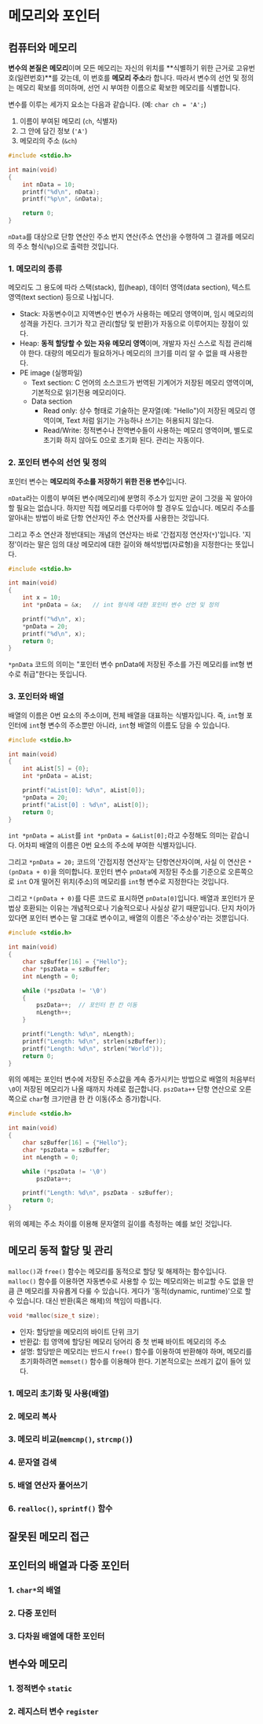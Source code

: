 # 메모리와 포인터

## 컴퓨터와 메모리

**변수의 본질은 메모리**이며 모든 메모리는 자신의 위치를 **식별하기 위한 근거로 고유번호(일련번호)**를 갖는데, 이 번호를 **메모리 주소**라 합니다. 따라서 변수의 선언 및 정의는 메모리 확보를 의미하며, 선언 시 부여한 이름으로 확보한 메모리를 식별합니다.

변수를 이루는 세가지 요소는 다음과 같습니다. (예: `char ch = 'A';`)

1. 이름이 부여된 메모리 (`ch`, 식별자)
2. 그 안에 담긴 정보 (`'A'`)
3. 메모리의 주소 (`&ch`)

```c
#include <stdio.h>

int main(void)
{
    int nData = 10;
    printf("%d\n", nData);
    printf("%p\n", &nData);

    return 0;
}
```
`nData`를 대상으로 단항 연산인 주소 번지 연산(주소 연산)을 수행하여 그 결과를 메모리의 주소 형식(`%p`)으로 출력한 것입니다.

### 1. 메모리의 종류

메모리도 그 용도에 따라 스택(stack), 힙(heap), 데이터 영역(data section), 텍스트 영역(text section) 등으로 나뉩니다.

- Stack: 자동변수이고 지역변수인 변수가 사용하는 메모리 영역이며, 임시 메모리의 성격을 가진다. 크기가 작고 관리(할당 및 반환)가 자동으로 이루어지는 장점이 있다.
- Heap: **동적 할당할 수 있는 자유 메모리 영역**이며, 개발자 자신 스스로 직접 관리해야 한다. 대량의 메모리가 필요하거나 메모리의 크기를 미리 알 수 없을 때 사용한다.
- PE image (실행파일)
    - Text section: C 언어의 소스코드가 번역된 기계어가 저장된 메모리 영역이며, 기본적으로 읽기전용 메모리이다.
    - Data section
        - Read only: 상수 형태로 기술하는 문자열(예: "Hello")이 저장된 메모리 영역이며, Text 처럼 읽기는 가능하나 쓰기는 허용되지 않는다.
        - Read/Write: 정적변수나 전역변수들이 사용하는 메모리 영역이며, 별도로 초기화 하지 않아도 0으로 초기화 된다. 관리는 자동이다.

### 2. 포인터 변수의 선언 및 정의

포인터 변수는 **메모리의 주소를 저장하기 위한 전용 변수**입니다.

`nData`라는 이름이 부여된 변수(메모리)에 분명히 주소가 있지만 굳이 그것을 꼭 알아야 할 필요는 없습니다. 하지만 직접 메모리를 다루어야 할 경우도 있습니다. 메모리 주소를 알아내는 방법이 바로 단항 연산자인 주소 연산자를 사용한는 것입니다.

그리고 주소 연산과 정반대되는 개념의 연산자는 바로 '간접지정 연산자(`*`)'입니다. '지정'이라는 말은 임의 대상 메모리에 대한 길이와 해석방법(자료형)을 지정한다는 뜻입니다.

```c
#include <stdio.h>

int main(void)
{
    int x = 10;
    int *pnData = &x;   // int 형식에 대한 포인터 변수 선언 및 정의

    printf("%d\n", x);
    *pnData = 20;
    printf("%d\n", x);
    return 0;
}
```
`*pnData` 코드의 의미는 "포인터 변수 pnData에 저장된 주소를 가진 메모리를 int형 변수로 취급"한다는 뜻입니다.

### 3. 포인터와 배열

배열의 이름은 0번 요소의 주소이며, 전체 배열을 대표하는 식별자입니다. 즉, `int`형 포인터에 `int`형 변수의 주소뿐만 아니라, `int`형 배열의 이름도 담을 수 있습니다.

```c
#include <stdio.h>

int main(void)
{
    int aList[5] = {0};
    int *pnData = aList;

    printf("aList[0]: %d\n", aList[0]);
    *pnData = 20;
    printf("aList[0] : %d\n", aList[0]);
    return 0;
}
```
`int *pnData = aList`를 `int *pnData = &aList[0];`라고 수정해도 의미는 같습니다. 어차피 배열의 이름은 0번 요소의 주소에 부여한 식별자입니다.

그리고 `*pnData = 20;` 코드의 '간접지정 연산자'는 단항연산자이며, 사실 이 연산은 `*(pnData + 0)`을 의미합니다. 포인터 변수 `pnData`에 저장된 주소를 기준으로 오른쪽으로 `int` 0개 떨어진 위치(주소)의 메모리를 `int`형 변수로 지정한다는 것입니다.

그리고 `*(pnData + 0)`를 다른 코드로 표시하면 `pnData[0]`입니다. 배열과 포인터가 문법상 호환되는 이유는 개념적으로나 기술적으로나 사실상 같기 때문입니다. 단지 차이가 있다면 포인터 변수는 말 그대로 변수이고, 배열의 이름은 '주소상수'라는 것뿐입니다.

```c
#include <stdio.h>

int main(void)
{
    char szBuffer[16] = {"Hello"};
    char *pszData = szBuffer;
    int nLength = 0;

    while (*pszData != '\0')
    {
        pszData++;  // 포인터 한 칸 이동
        nLength++;
    }

    printf("Length: %d\n", nLength);
    printf("Length: %d\n", strlen(szBuffer));
    printf("Length: %d\n", strlen("World"));
    return 0;
}
```
위의 예제는 포인터 변수에 저장된 주소값을 계속 증가시키는 방법으로 배열의 처음부터 `\0`이 저장된 메모리가 나올 때까지 차례로 접근합니다. `pszData++` 단항 연산으로 오른쪽으로 `char`형 크기만큼 한 칸 이동(주소 증가)합니다.

```c
#include <stdio.h>

int main(void)
{
    char szBuffer[16] = {"Hello"};
    char *pszData = szBuffer;
    int nLength = 0;

    while (*pszData != '\0')
        pszData++;

    printf("Length: %d\n", pszData - szBuffer);
    return 0;
}
```
위의 예제는 주소 차이를 이용해 문자열의 길이를 측정하는 예를 보인 것입니다.

## 메모리 동적 할당 및 관리

`malloc()`과 `free()` 함수는 메모리를 동적으로 할당 및 해제하는 함수입니다. `malloc()` 함수를 이용하면 자동변수로 사용할 수 있는 메모리와는 비교할 수도 없을 만큼 큰 메모리를 자유롭게 다룰 수 있습니다. 게다가 '동적(dynamic, runtime)'으로 할 수 있습니다. 대신 반환(혹은 해제)의 책임이 따릅니다.

```c
void *malloc(size_t size);
```
- 인자: 할당받을 메모리의 바이트 단위 크기
- 반환값: 힙 영역에 할당된 메모리 덩어리 중 첫 번째 바이트 메모리의 주소
- 설명: 할당받은 메모리는 반드시 `free()` 함수를 이용하여 반환해야 하며, 메모리를 초기화하려면 `memset()` 함수를 이용해야 한다. 기본적으로는 쓰레기 값이 들어 있다.

### 1. 메모리 초기화 및 사용(배열)

### 2. 메모리 복사

### 3. 메모리 비교(`memcmp()`, `strcmp()`)

### 4. 문자열 검색

### 5. 배열 연산자 풀어쓰기

### 6. `realloc()`, `sprintf()` 함수

## 잘못된 메모리 접근

## 포인터의 배열과 다중 포인터

### 1. `char*`의 배열

### 2. 다중 포인터

### 3. 다차원 배열에 대한 포인터

## 변수와 메모리

### 1. 정적변수 `static`

### 2. 레지스터 변수 `register`
